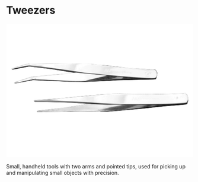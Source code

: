# Tweezers

![](../../images/Tools-and-Parts/Tweezers.jpg)

Small, handheld tools with two arms and pointed tips, used for picking up and manipulating small objects with precision.